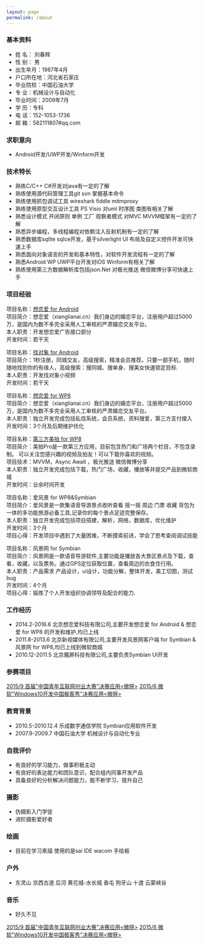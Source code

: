 ```yaml
---
layout: page
permalink: /about
---
```



### 基本资料  
* 姓    名： 刘春辉  
* 性    别： 男　
* 出生年月：1987年4月  
* 户口所在地：河北省石家庄　 
* 毕业院校：中国石油大学                  
* 专    业：机械设计与自动化  
* 毕业时间：2009年7月              		
* 学    历：专科
* 电    话：152-1053-1736                	
* 邮    箱：582111807#qq.com 

### 求职意向  
* Android开发/UWP开发/Winform开发

### 技术特长  
* 熟练C/C++ C#开发对java有一定的了解
* 熟练使用源代码管理工具git svn 掌握基本命令
* 熟练使用抓包调试工具 wireshark fiddle mitmproxy
* 熟练使用原型交互设计工具 PS Visio 对uml 时序图 类图有相关了解
* 熟悉设计模式 开闭原则 单例 工厂 观察者模式 对MVC MVVM框架有一定的了解
* 熟悉异步编程，多线程编程对依赖注入反射机制有一定的了解
* 熟悉数据库sqlite sqlce开发，基于silverlight UI 布局及自定义控件开发可快速上手
* 熟悉面向对象语言的开发和基本特性，对软件开发流程有一定的了解
* 熟悉Android WP UWP平台开发对iOS Winform有相关了解
* 熟练使用第三方数据解析库包括json.Net 对极光推送 微信微博分享可快速上手

### 项目经验
项目名称：[想恋爱 for Android](http://sj.qq.com/myapp/detail.htm?apkName=cn.xianglianai)  
项目简介：想恋爱（xianglianai.cn）我们身边的婚恋平台，注册用户超过5000万，是国内为数不多完全采用人工审核的严肃婚恋交友平台。  
本人职责：开发想恋爱广告接口部分  
开发时间：若干天  

项目名称：[找对象 for Android](http://sj.qq.com/myapp/detail.htm?apkName=cn.shuangshuangfei)  
项目简介：1秒注册，同城交友，高级搜索，精准会员推荐。只要一部手机，随时随地找到你的有缘人，高级搜索：搜同城、搜单身、搜美女快速锁定目标.  
本人职责：开发找对象小视频  
开发时间：若干天  

项目名称：[想恋爱 for WP8](http://dwz.cn/4SHTQ7)  
项目简介：想恋爱（xianglianai.cn）我们身边的婚恋平台，注册用户超过5000万，是国内为数不多完全采用人工审核的严肃婚恋交友平台。  
本人职责：独立开发完成包括私信系统，会员系统，资料搜爱，第三方支付接入  
开发时间：3个月及后期维护优化  

项目名称：[第三方美拍 for WP8](http://dwz.cn/4SI2DJ)  
项目简介：美拍Pro是一款第三方应用，目前包含热门和广场两个栏目，不包含录制。 可以关注您感兴趣的视频及拍友！可以下载你喜欢的视频。  
项目技术：MVVM，Async Await ，极光推送 微信微博分享  
本人职责：独立开发完成包括下载，热门广场，收藏，播放等并提交产品到微软商城   
开发时间：业余时间开发  

项目名称：爱风景 for WP8&Symbian  
项目简介：爱风景是一款集语音导游景点收听查看 摇一摇 周边 门票 收藏 背包为一体的多功能旅游必备工具,记录你的每个景点足迹完整保存。  
本人职责：独立开发完成包括项目搭建，解析，网络，数据库，优化维护  
开发时间：3个月  
项目心得：开发项目中遇到了大量困难，不断摸索前进，学会了思考查阅调试技能  

项目名称：风景网 for Symbian  
项目简介：风景网是一款语音导游软件,主要功能是播放各大景区景点及下载，查看，收藏，以及票务。通过GPS定位获取位置，查看周边的衣食住行用。  
本人职责：产品需求 产品设计，ui设计，功能分解，整体开发，美工切图，测试bug  
开发时间：4个月  
项目心得：锻炼了个人开发组织协调领导及配合的能力.  

### 工作经历
*	2014.2-2016.6   北京想恋爱科技有限公司,主要开发想恋爱 for Android & 想恋爱 for WP8 的开发和维护,均已上线
*	2011.8-2013.6   北京新视媒体有限公司,主要开发风景网客户端 for Symbian & 风景网 for WP8,均已上线到微软商城
*	2010.12-2011.5  北京魔屏科技有限公司,主要负责Symbian UI开发

### 参赛项目
[2015/9 首届"中国青年互联网创业大赛"决赛应用<微呀>](http://news.youth.cn/gn/201509/t20150924_7148907.htm)
[2015/6 微软"Windows10开发中国极客秀"决赛应用<微呀>](https://www.microsoft.com/china/msdn/win10geek/)

### 教育背景
*	2010.5-2010.12.4	    乐成数字通信学院          Symbian应用软件开发
*	2007.9-2009.7         中国石油大学              机械设计与自动化专业

### 自我评价
*   有良好的学习能力，做事积极主动
*   有良好的表达能力和团队意识，配合组内同事开发产品
*   具备良好的分析解决问题能力，能不断学习，提升自己

### 摄影  
*	伪摄影入门学徒
*	进阶摄影爱好者  

### 绘画  
*	目前在学习素描 使用的是sai IDE  wacom 手绘板  

### 户外  
*	东灵山 京西古道 后河 黄花城-水长城 香屯 狗牙山 十渡 云蒙峡谷 

### 音乐  
*	好久不见  


[2015/9 首届"中国青年互联网创业大赛"决赛应用<微呀>](http://news.youth.cn/gn/201509/t20150924_7148907.htm)
[2015/6 微软"Windows10开发中国极客秀"决赛应用<微呀>](https://www.microsoft.com/china/msdn/win10geek/)